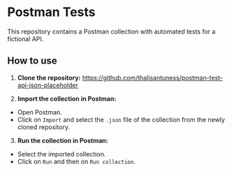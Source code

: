 # Postman Tests

This repository contains a Postman collection with automated tests for a fictional API.

## How to use

1. **Clone the repository:**
https://github.com/thalisantuness/postman-test-api-json-placeholder

2. **Import the collection in Postman:**
- Open Postman.
- Click on `Import` and select the `.json` file of the collection from the newly cloned repository.

3. **Run the collection in Postman:**
- Select the imported collection.
- Click on `Run` and then on `Run collection`.

